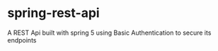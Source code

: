 # spring-rest-api

A REST Api built with spring 5 using Basic Authentication to secure its endpoints
